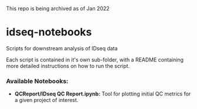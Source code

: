 This repo is being archived as of Jan 2022

# idseq-notebooks
Scripts for downstream analysis of IDseq data

Each script is contained in it's own sub-folder, with a README containing more detailed instructions on how to run the script.

### Available Notebooks:

- **QCReport/IDseq QC Report.ipynb:** Tool for plotting initial QC metrics for a given project of interest.

